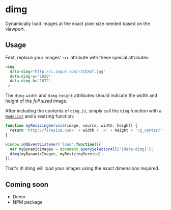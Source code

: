 # dimg

Dynamically load images at the exact pixel size needed based on the viewport.

## Usage

First, replace your images' `src` attribute with these special attributes:

```html
<img
  data-dimg="http://i.imgur.com/r3CbX4f.jpg"
  data-dimg-w="1920"
  data-dimg-h="1072"
 >
```

The `dimg-width` and `dimg-height` attributes should indicate the width and
height of the _full sized_ image.

After including the contents of `dimg.js`, simply call the `dimg` function
with a [`NodeList`](https://developer.mozilla.org/en-US/docs/Web/API/NodeList)
and a resizing function:

```javascript
function myResizingService(image, source, width, height) {
  return 'http://firesize.com/' + width + 'x' + height + '/g_center/' + source;
}

window.addEventListener('load',function(){
  var myDynamicImages = document.querySelectorAll('[data-dimg]');
  dimg(myDynamicImages, myResizingService);
});
```

That's it! dimg will load your images using the exact dimensions required.

## Coming soon

 * Demo
 * NPM package
